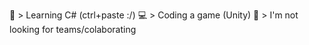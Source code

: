 📜 > Learning C# (ctrl+paste :/)
💻 > Coding a game (Unity)
💬 > I'm not looking for teams/colaborating
